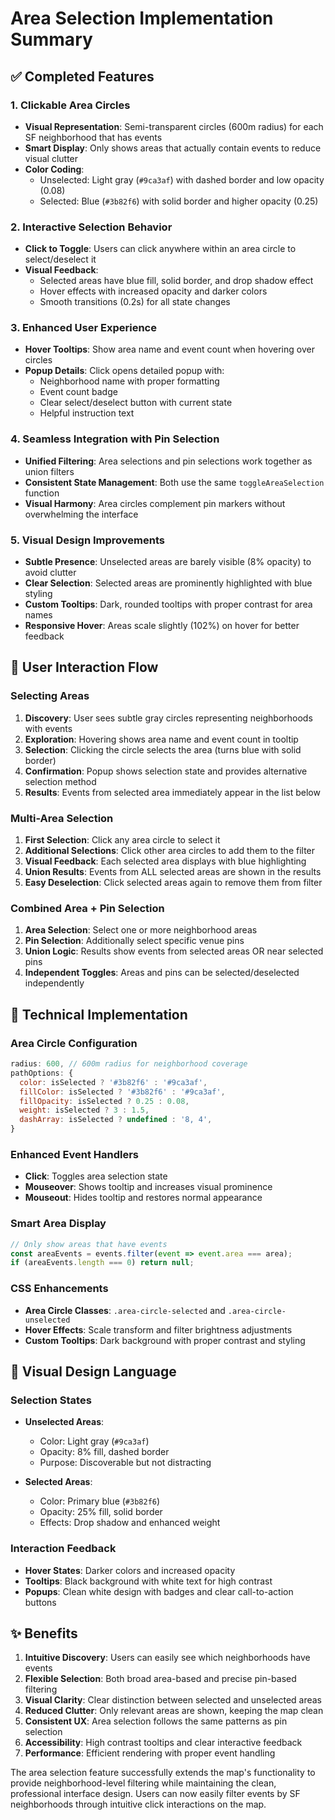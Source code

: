 # Area Selection Implementation Summary

## ✅ Completed Features

### 1. Clickable Area Circles
- **Visual Representation**: Semi-transparent circles (600m radius) for each SF neighborhood that has events
- **Smart Display**: Only shows areas that actually contain events to reduce visual clutter
- **Color Coding**: 
  - Unselected: Light gray (`#9ca3af`) with dashed border and low opacity (0.08)
  - Selected: Blue (`#3b82f6`) with solid border and higher opacity (0.25)

### 2. Interactive Selection Behavior
- **Click to Toggle**: Users can click anywhere within an area circle to select/deselect it
- **Visual Feedback**: 
  - Selected areas have blue fill, solid border, and drop shadow effect
  - Hover effects with increased opacity and darker colors
  - Smooth transitions (0.2s) for all state changes

### 3. Enhanced User Experience
- **Hover Tooltips**: Show area name and event count when hovering over circles
- **Popup Details**: Click opens detailed popup with:
  - Neighborhood name with proper formatting
  - Event count badge
  - Clear select/deselect button with current state
  - Helpful instruction text

### 4. Seamless Integration with Pin Selection
- **Unified Filtering**: Area selections and pin selections work together as union filters
- **Consistent State Management**: Both use the same `toggleAreaSelection` function
- **Visual Harmony**: Area circles complement pin markers without overwhelming the interface

### 5. Visual Design Improvements
- **Subtle Presence**: Unselected areas are barely visible (8% opacity) to avoid clutter
- **Clear Selection**: Selected areas are prominently highlighted with blue styling
- **Custom Tooltips**: Dark, rounded tooltips with proper contrast for area names
- **Responsive Hover**: Areas scale slightly (102%) on hover for better feedback

## 🎯 User Interaction Flow

### Selecting Areas
1. **Discovery**: User sees subtle gray circles representing neighborhoods with events
2. **Exploration**: Hovering shows area name and event count in tooltip
3. **Selection**: Clicking the circle selects the area (turns blue with solid border)
4. **Confirmation**: Popup shows selection state and provides alternative selection method
5. **Results**: Events from selected area immediately appear in the list below

### Multi-Area Selection
1. **First Selection**: Click any area circle to select it
2. **Additional Selections**: Click other area circles to add them to the filter
3. **Visual Feedback**: Each selected area displays with blue highlighting
4. **Union Results**: Events from ALL selected areas are shown in the results
5. **Easy Deselection**: Click selected areas again to remove them from filter

### Combined Area + Pin Selection
1. **Area Selection**: Select one or more neighborhood areas
2. **Pin Selection**: Additionally select specific venue pins
3. **Union Logic**: Results show events from selected areas OR near selected pins
4. **Independent Toggles**: Areas and pins can be selected/deselected independently

## 🔧 Technical Implementation

### Area Circle Configuration
```javascript
radius: 600, // 600m radius for neighborhood coverage
pathOptions: {
  color: isSelected ? '#3b82f6' : '#9ca3af',
  fillColor: isSelected ? '#3b82f6' : '#9ca3af', 
  fillOpacity: isSelected ? 0.25 : 0.08,
  weight: isSelected ? 3 : 1.5,
  dashArray: isSelected ? undefined : '8, 4',
}
```

### Enhanced Event Handlers
- **Click**: Toggles area selection state
- **Mouseover**: Shows tooltip and increases visual prominence
- **Mouseout**: Hides tooltip and restores normal appearance

### Smart Area Display
```javascript
// Only show areas that have events
const areaEvents = events.filter(event => event.area === area);
if (areaEvents.length === 0) return null;
```

### CSS Enhancements
- **Area Circle Classes**: `.area-circle-selected` and `.area-circle-unselected`
- **Hover Effects**: Scale transform and filter brightness adjustments
- **Custom Tooltips**: Dark background with proper contrast and styling

## 🎨 Visual Design Language

### Selection States
- **Unselected Areas**: 
  - Color: Light gray (`#9ca3af`)
  - Opacity: 8% fill, dashed border
  - Purpose: Discoverable but not distracting

- **Selected Areas**:
  - Color: Primary blue (`#3b82f6`) 
  - Opacity: 25% fill, solid border
  - Effects: Drop shadow and enhanced weight

### Interaction Feedback
- **Hover States**: Darker colors and increased opacity
- **Tooltips**: Black background with white text for high contrast
- **Popups**: Clean white design with badges and clear call-to-action buttons

## ✨ Benefits

1. **Intuitive Discovery**: Users can easily see which neighborhoods have events
2. **Flexible Selection**: Both broad area-based and precise pin-based filtering
3. **Visual Clarity**: Clear distinction between selected and unselected areas
4. **Reduced Clutter**: Only relevant areas are shown, keeping the map clean
5. **Consistent UX**: Area selection follows the same patterns as pin selection
6. **Accessibility**: High contrast tooltips and clear interactive feedback
7. **Performance**: Efficient rendering with proper event handling

The area selection feature successfully extends the map's functionality to provide neighborhood-level filtering while maintaining the clean, professional interface design. Users can now easily filter events by SF neighborhoods through intuitive click interactions on the map.